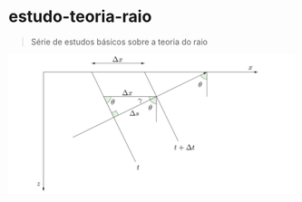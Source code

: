 # estudo-teoria-raio

> Série de estudos básicos sobre a teoria do raio

<img src="https://github.com/Dirack/estudo-teoria-raio/blob/master/images/raio_ondas_planas.png" width="1000">
